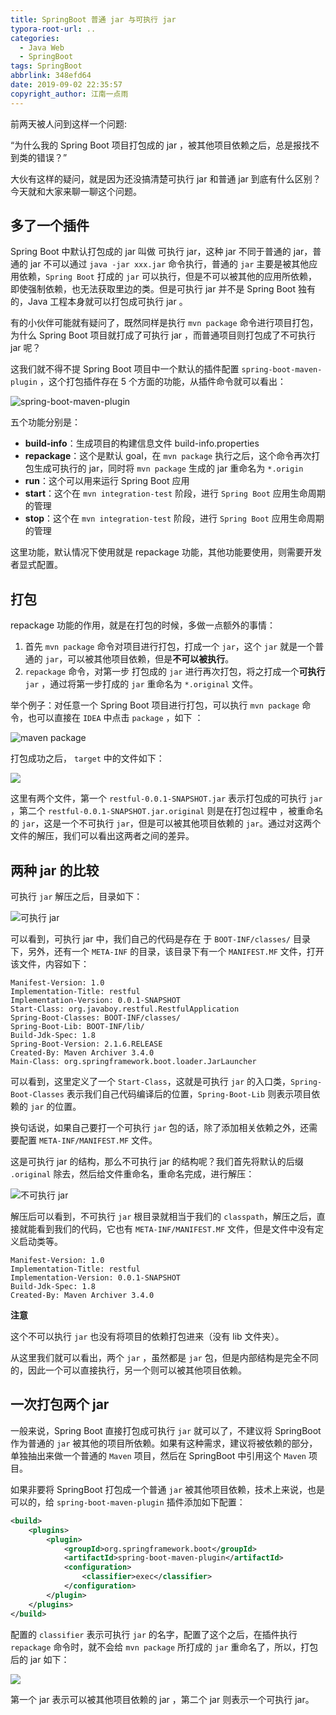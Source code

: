 ```yaml
---
title: SpringBoot 普通 jar 与可执行 jar
typora-root-url: ..
categories:
  - Java Web
  - SpringBoot
tags: SpringBoot
abbrlink: 348efd64
date: 2019-09-02 22:35:57
copyright_author: 江南一点雨
---
```


前两天被人问到这样一个问题:

“为什么我的 Spring Boot 项目打包成的 jar ，被其他项目依赖之后，总是报找不到类的错误？”

大伙有这样的疑问，就是因为还没搞清楚可执行 jar 和普通 jar 到底有什么区别？今天就和大家来聊一聊这个问题。

## 多了一个插件

Spring Boot 中默认打包成的 jar 叫做 可执行 jar，这种 jar 不同于普通的 jar，普通的 jar 不可以通过 `java -jar xxx.jar` 命令执行，普通的 `jar` 主要是被其他应用依赖，`Spring Boot` 打成的 `jar` 可以执行，但是不可以被其他的应用所依赖，即使强制依赖，也无法获取里边的类。但是可执行 jar 并不是 Spring Boot 独有的，Java 工程本身就可以打包成可执行 jar 。

有的小伙伴可能就有疑问了，既然同样是执行 `mvn package` 命令进行项目打包，为什么 Spring Boot 项目就打成了可执行 jar ，而普通项目则打包成了不可执行 jar 呢？

这我们就不得不提 Spring Boot 项目中一个默认的插件配置 `spring-boot-maven-plugin` ，这个打包插件存在 5 个方面的功能，从插件命令就可以看出：

![spring-boot-maven-plugin](/images/posts/20190902223953411.png)

五个功能分别是：

- **build-info**：生成项目的构建信息文件 build-info.properties
- **repackage**：这个是默认 goal，在 `mvn package` 执行之后，这个命令再次打包生成可执行的 jar，同时将 `mvn package` 生成的 jar 重命名为 `*.origin`
- **run**：这个可以用来运行 Spring Boot 应用
- **start**：这个在 `mvn integration-test` 阶段，进行 `Spring Boot` 应用生命周期的管理
- **stop**：这个在 `mvn integration-test` 阶段，进行 `Spring Boot` 应用生命周期的管理

这里功能，默认情况下使用就是 repackage 功能，其他功能要使用，则需要开发者显式配置。

## 打包

repackage 功能的作用，就是在打包的时候，多做一点额外的事情：

1. 首先 `mvn package` 命令对项目进行打包，打成一个 `jar`，这个 `jar` 就是一个普通的 `jar`，可以被其他项目依赖，但是**不可以被执行**。
2. `repackage` 命令，对第一步 打包成的 `jar` 进行再次打包，将之打成一个**可执行** `jar` ，通过将第一步打成的 `jar` 重命名为 `*.original` 文件。

举个例子：对任意一个 Spring Boot 项目进行打包，可以执行 `mvn package` 命令，也可以直接在 `IDEA` 中点击 `package` ，如下 ：

![maven package](/images/posts/20190902224145488.png)

打包成功之后， `target` 中的文件如下：

![](/images/posts/20190902224209830.png)

这里有两个文件，第一个 `restful-0.0.1-SNAPSHOT.jar` 表示打包成的可执行 `jar` ，第二个 `restful-0.0.1-SNAPSHOT.jar.original` 则是在打包过程中 ，被重命名的 `jar`，这是一个不可执行 `jar`，但是可以被其他项目依赖的 `jar`。通过对这两个文件的解压，我们可以看出这两者之间的差异。

## 两种 jar 的比较

可执行 `jar` 解压之后，目录如下：

![可执行 jar](/images/posts/20190902224711974.png)

可以看到，可执行 jar 中，我们自己的代码是存在 于 `BOOT-INF/classes/` 目录下，另外，还有一个 `META-INF` 的目录，该目录下有一个 `MANIFEST.MF` 文件，打开该文件，内容如下：

```
Manifest-Version: 1.0
Implementation-Title: restful
Implementation-Version: 0.0.1-SNAPSHOT
Start-Class: org.javaboy.restful.RestfulApplication
Spring-Boot-Classes: BOOT-INF/classes/
Spring-Boot-Lib: BOOT-INF/lib/
Build-Jdk-Spec: 1.8
Spring-Boot-Version: 2.1.6.RELEASE
Created-By: Maven Archiver 3.4.0
Main-Class: org.springframework.boot.loader.JarLauncher
```

可以看到，这里定义了一个 `Start-Class`，这就是可执行 `jar` 的入口类，`Spring-Boot-Classes` 表示我们自己代码编译后的位置，`Spring-Boot-Lib` 则表示项目依赖的 `jar` 的位置。

换句话说，如果自己要打一个可执行 `jar` 包的话，除了添加相关依赖之外，还需要配置 `META-INF/MANIFEST.MF` 文件。

这是可执行 jar 的结构，那么不可执行 jar 的结构呢？我们首先将默认的后缀 `.original` 除去，然后给文件重命名，重命名完成，进行解压：

![不可执行 jar](/images/posts/20190902224351207.png)

解压后可以看到，不可执行 `jar` 根目录就相当于我们的 `classpath`，解压之后，直接就能看到我们的代码，它也有 `META-INF/MANIFEST.MF` 文件，但是文件中没有定义启动类等。

```
Manifest-Version: 1.0
Implementation-Title: restful
Implementation-Version: 0.0.1-SNAPSHOT
Build-Jdk-Spec: 1.8
Created-By: Maven Archiver 3.4.0
```

**注意**

这个不可以执行 `jar` 也没有将项目的依赖打包进来（没有 lib 文件夹）。

从这里我们就可以看出，两个 `jar` ，虽然都是 `jar` 包，但是内部结构是完全不同的，因此一个可以直接执行，另一个则可以被其他项目依赖。

## 一次打包两个 jar

一般来说，Spring Boot 直接打包成可执行 `jar` 就可以了，不建议将 SpringBoot 作为普通的 `jar` 被其他的项目所依赖。如果有这种需求，建议将被依赖的部分，单独抽出来做一个普通的 `Maven` 项目，然后在 SpringBoot 中引用这个 `Maven` 项目。

如果非要将 SpringBoot 打包成一个普通 `jar` 被其他项目依赖，技术上来说，也是可以的，给 `spring-boot-maven-plugin` 插件添加如下配置：

```xml
<build>
    <plugins>
        <plugin>
            <groupId>org.springframework.boot</groupId>
            <artifactId>spring-boot-maven-plugin</artifactId>
            <configuration>
                <classifier>exec</classifier>
            </configuration>
        </plugin>
    </plugins>
</build>
```

配置的 `classifier` 表示可执行 `jar` 的名字，配置了这个之后，在插件执行 `repackage` 命令时，就不会给 `mvn package` 所打成的 `jar` 重命名了，所以，打包后的 jar 如下：

![](/images/posts/20190902224442778.png)

第一个 jar 表示可以被其他项目依赖的 jar ，第二个 jar 则表示一个可执行 jar。
